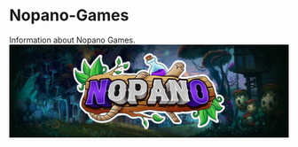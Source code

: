# Nopano-Games
Information about Nopano Games.
![Nopano Banner](https://github.com/Nopano-Games/.github/blob/main/profile/banner.jpg?raw=true)
